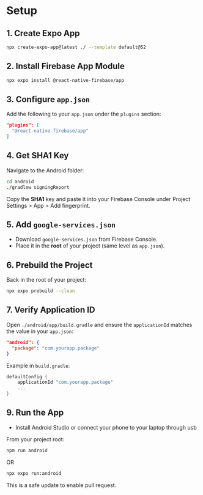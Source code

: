 # Setup

## 1. Create Expo App

```bash
npx create-expo-app@latest ./ --template default@52
```

## 2. Install Firebase App Module

```bash
npx expo install @react-native-firebase/app
```

## 3. Configure `app.json`

Add the following to your `app.json` under the `plugins` section:

```json
"plugins": [
  "@react-native-firebase/app"
]
```

## 4. Get SHA1 Key

Navigate to the Android folder:

```bash
cd android
./gradlew signingReport
```

Copy the **SHA1** key and paste it into your Firebase Console under Project Settings > App > Add fingerprint.

## 5. Add `google-services.json`

- Download `google-services.json` from Firebase Console.
- Place it in the **root** of your project (same level as `app.json`).

## 6. Prebuild the Project

Back in the root of your project:

```bash
npx expo prebuild --clean
```

## 7. Verify Application ID

Open `./android/app/build.gradle` and ensure the `applicationId` matches the value in your `app.json`:

```json
"android": {
  "package": "com.yourapp.package"
}
```

Example in `build.gradle`:

```gradle
defaultConfig {
    applicationId "com.yourapp.package"
    ...
}
```

## 9. Run the App

- Install Android Studio or connect your phone to your laptop through usb

From your project root:

```bash
npm run android
```

OR

```bash
npx expo run:android
```
This is a safe update to enable pull request.
